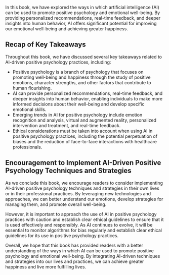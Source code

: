 
In this book, we have explored the ways in which artificial intelligence (AI) can be used to promote positive psychology and emotional well-being. By providing personalized recommendations, real-time feedback, and deeper insights into human behavior, AI offers significant potential for improving our emotional well-being and achieving greater happiness.

Recap of Key Takeaways
----------------------

Throughout this book, we have discussed several key takeaways related to AI-driven positive psychology practices, including:

* Positive psychology is a branch of psychology that focuses on promoting well-being and happiness through the study of positive emotions, character strengths, and other factors that contribute to human flourishing.
* AI can provide personalized recommendations, real-time feedback, and deeper insights into human behavior, enabling individuals to make more informed decisions about their well-being and develop specific emotional skills.
* Emerging trends in AI for positive psychology include emotion recognition and analysis, virtual and augmented reality, personalized intervention and treatment, and real-time feedback.
* Ethical considerations must be taken into account when using AI in positive psychology practices, including the potential perpetuation of biases and the reduction of face-to-face interactions with healthcare professionals.

Encouragement to Implement AI-Driven Positive Psychology Techniques and Strategies
----------------------------------------------------------------------------------

As we conclude this book, we encourage readers to consider implementing AI-driven positive psychology techniques and strategies in their own lives or in their professional practices. By leveraging new technologies and approaches, we can better understand our emotions, develop strategies for managing them, and promote overall well-being.

However, it is important to approach the use of AI in positive psychology practices with caution and establish clear ethical guidelines to ensure that it is used effectively and responsibly. As AI continues to evolve, it will be essential to monitor algorithms for bias regularly and establish clear ethical guidelines for its use in positive psychology practices.

Overall, we hope that this book has provided readers with a better understanding of the ways in which AI can be used to promote positive psychology and emotional well-being. By integrating AI-driven techniques and strategies into our lives and practices, we can achieve greater happiness and live more fulfilling lives.

